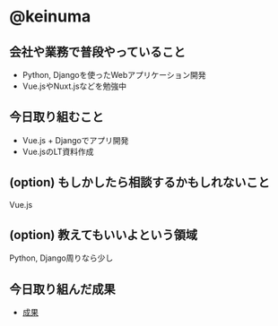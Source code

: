 # @keinuma

## 会社や業務で普段やっていること

- Python, Djangoを使ったWebアプリケーション開発
- Vue.jsやNuxt.jsなどを勉強中


## 今日取り組むこと

- Vue.js + Djangoでアプリ開発
- Vue.jsのLT資料作成

## (option) もしかしたら相談するかもしれないこと
Vue.js

## (option) 教えてもいいよという領域
Python, Django周りなら少し

## 今日取り組んだ成果
- [成果](https://gitpitch.com/keinuma/slides?grs=gitlab&p=20180818_shinjukumokumoku)
